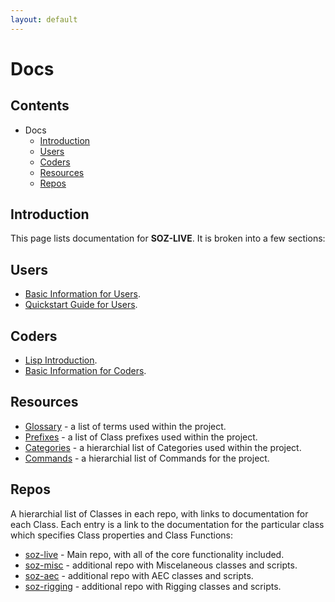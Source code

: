 ```yaml
---
layout: default
---
```


# Docs

## Contents

- Docs
  - [Introduction](#introduction)
  - [Users](#users)
  - [Coders](#coders)
  - [Resources](#resources)
  - [Repos](#repos)
  
## Introduction

This page lists documentation for **SOZ-LIVE**. It is broken into a few sections:

## Users

- [Basic Information for Users](/docs/users/basics.html).
- [Quickstart Guide for Users](/docs/users/quickstart.html).


## Coders

- [Lisp Introduction](/docs/coders/lisp.html).
- [Basic Information for Coders](/docs/coders/basics.html).


## Resources

- [Glossary](/docs/glossary.html) - a list of terms used within the project.
- [Prefixes](/docs/prefixes.html) - a list of Class prefixes used within the project.
- [Categories](/docs/categories.html) - a hierarchial list of Categories used within the project.
- [Commands](/docs/commands.html) - a hierarchial list of Commands for the project.

## Repos

A hierarchial list of Classes in each repo, with links to documentation for each Class. Each entry is a link to the documentation for the particular class which specifies Class properties and Class Functions: <br>
  

- [soz-live](/repos/soz-live.html) - Main repo, with all of the core functionality included.
- [soz-misc](/repos/soz-misc.html) - additional repo with Miscelaneous classes and scripts.
- [soz-aec](/repos/soz-aec.html) - additional repo with AEC classes and scripts.
- [soz-rigging](/repos/soz-rigging.html) - additional repo with Rigging classes and scripts.
